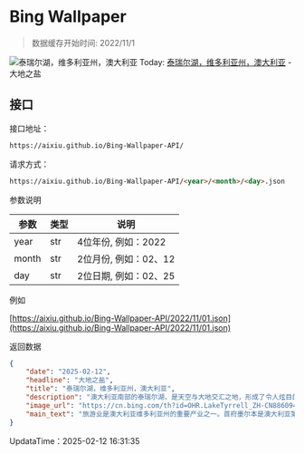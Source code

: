 # Bing Wallpaper

> 数据缓存开始时间: 2022/11/1

![泰瑞尔湖，维多利亚州，澳大利亚](https://cn.bing.com/th?id=OHR.LakeTyrrell_ZH-CN8860948292_1920x1080.webp)
Today: [泰瑞尔湖，维多利亚州，澳大利亚](https://cn.bing.com/th?id=OHR.LakeTyrrell_ZH-CN8860948292_1920x1080.webp) - 大地之盐

## 接口

接口地址：

```html
https://aixiu.github.io/Bing-Wallpaper-API/
```

请求方式：

```html
https://aixiu.github.io/Bing-Wallpaper-API/<year>/<month>/<day>.json
```

参数说明

| 参数 | 类型 | 说明 |
| - | - | - |
| year | str | 4位年份, 例如：2022 |
| month | str | 2位月份, 例如：02、12 |
| day | str | 2位日期, 例如：02、25 |

例如

[https://aixiu.github.io/Bing-Wallpaper-API/2022/11/01.json](https://aixiu.github.io/Bing-Wallpaper-API/2022/11/01.json)

返回数据

```json
{
    "date": "2025-02-12",
    "headline": "大地之盐",
    "title": "泰瑞尔湖，维多利亚州，澳大利亚",
    "description": "澳大利亚南部的泰瑞尔湖，是天空与大地交汇之地，形成了令人炫目的奇景。泰瑞尔湖是维多利亚州最大的盐湖，形成于约12万年前。随着气候变化，湖泊水位逐渐下降，如今大部分时间干涸，仅在冬季覆盖约2英寸的水层。“泰瑞尔”这个名字源自当地沃加亚语中的“天空”，致敬了博罗恩原住民对天文学的浓厚兴趣。泰瑞尔湖面积超过70平方英里，是野生动物的天堂，栖息着马利地区的爬行动物、袋鼠和鸸鹋。",
    "image_url": "https://cn.bing.com/th?id=OHR.LakeTyrrell_ZH-CN8860948292_1920x1080.webp",
    "main_text": "旅游业是澳大利亚维多利亚州的重要产业之一。首府墨尔本是澳大利亚第二大人口城市，截至2017年12月的一年，该州共接待了270万国际过夜游客和930万国内过夜游客。"
}
```

UpdataTime：2025-02-12 16:31:35
